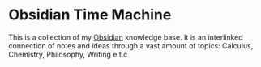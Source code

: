 # Obsidian Time Machine
This is a collection of my [Obsidian](https://obsidian.md/) knowledge base. It is an interlinked connection of notes and ideas through a vast amount of topics: Calculus, Chemistry, Philosophy, Writing e.t.c 


